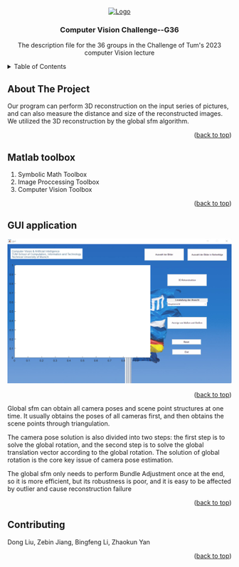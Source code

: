 <a name="readme-top"></a>
<!-- PROJECT LOGO -->
<br />
<div align="center">
  <a href="https://github.com/github_username/repo_name">
    <img src="images/logo.png" alt="Logo" width="80" height="80">
  </a>

<h3 align="center">Computer Vision Challenge--G36</h3>

  <p align="center">
    The description file for the 36 groups in the Challenge of Tum's 2023 computer Vision lecture
  </p>
</div>

<!-- TABLE OF CONTENTS -->
<details>
  <summary>Table of Contents</summary>
  <ol>
    <li><a href="#about-the-project">About The Project</a></li>
    <li><a href="#matlab-toolbox">Matlab toolbox</a></li>
    <li><a href="#gUI-application">GUI application</a></li>
    <li><a href="#global-sfm">Global sfm</a></li>
    <li><a href="#contributing">Contributing</a></li>    
  </ol>
</details>

<!-- ABOUT THE PROJECT -->
## About The Project

Our program can perform 3D reconstruction on the input series of pictures, and can also measure the distance and size of the reconstructed images. We utilized the 3D reconstruction by the global sfm algorithm.

<p align="right">(<a href="#readme-top">back to top</a>)</p>

<!-- Matlab toolbox -->
## Matlab toolbox

1. Symbolic Math Toolbox
2. Image Proccessing Toolbox
3. Computer Vision Toolbox

<p align="right">(<a href="#readme-top">back to top</a>)</p>

<!-- GUI application -->
## GUI application

![GUI of G36](https://github.com/Jan8217/G36/blob/master/images/G36_GUI.png)

<p align="right">(<a href="#readme-top">back to top</a>)</p>

<!-- Global sfm -->


Global sfm can obtain all camera poses and scene point structures at one time. It usually obtains the poses of all cameras first, and then obtains the scene points through triangulation.

The camera pose solution is also divided into two steps: the first step is to solve the global rotation, and the second step is to solve the global translation vector according to the global rotation. The solution of global rotation is the core key issue of camera pose estimation.

The global sfm only needs to perform Bundle Adjustment once at the end, so it is more efficient, but its robustness is poor, and it is easy to be affected by outlier and cause reconstruction failure

<p align="right">(<a href="#readme-top">back to top</a>)</p>

<!-- CONTRIBUTING -->
## Contributing

Dong Liu, Zebin Jiang, Bingfeng Li, Zhaokun Yan

<p align="right">(<a href="#readme-top">back to top</a>)</p>
